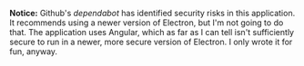 **Notice:** Github's *dependabot* has identified security risks in this application. It recommends using a newer version of Electron, but I'm not going to do that. The application uses Angular, which as far as I can tell isn't sufficiently secure to run in a newer, more secure version of Electron. I only wrote it for fun, anyway.